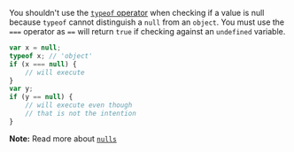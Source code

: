 You shouldn't use the [`typeof` operator](/tutorials/fundamentals/typeof)
when checking if a value is null because `typeof` cannot distinguish a
`null` from an `object`. You must use the `===` operator as
`==` will return `true` if checking against an `undefined` variable.

```javascript
var x = null;
typeof x; // 'object'
if (x === null) {
    // will execute
}
var y;
if (y == null) {
    // will execute even though
    // that is not the intention
}
```

**Note:** Read more about [`nulls`](/tutorials/fundamentals/null)
